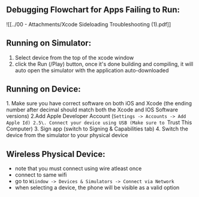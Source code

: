 
## Debugging Flowchart for Apps Failing to Run:
![[../00 - Attachments/Xcode Sideloading Troubleshooting (1).pdf]]

## Running on Simulator:
1. Select device from the top of the xcode window
2. click the Run (/Play) button, once it's done building and compiling, it will auto open the simulator with the application auto-downloaded

## Running on Device:
1\. Make sure you have correct software on both iOS and Xcode (the ending number after decimal should match both the Xcode and IOS Software versions)
2\.Add Apple Developer Account (`Settings -> Accounts -> Add Apple Id)
2.5\. Connect your device using USB (Make sure to `Trust This Computer)
3\. Sign app (switch to Signing & Capabilities tab)
4\. Switch the device from the simulator to your physical device

## Wireless Physical Device:
- note that you must connect using wire atleast once
- connect to same wifi
- go to `Wiindow -> Devices & Simulators -> Connect via Network`
-  when selecting a device, the phone will be visible as a valid option
